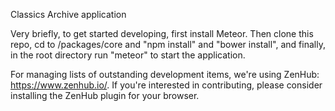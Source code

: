 Classics Archive application

Very briefly, to get started developing, first install Meteor.  Then clone this repo, cd to /packages/core and "npm install" and "bower install", and finally, in the root directory run "meteor" to start the application.

For managing lists of outstanding development items, we're using ZenHub: https://www.zenhub.io/.  If you're interested in contributing, please consider installing the ZenHub plugin for your browser.
